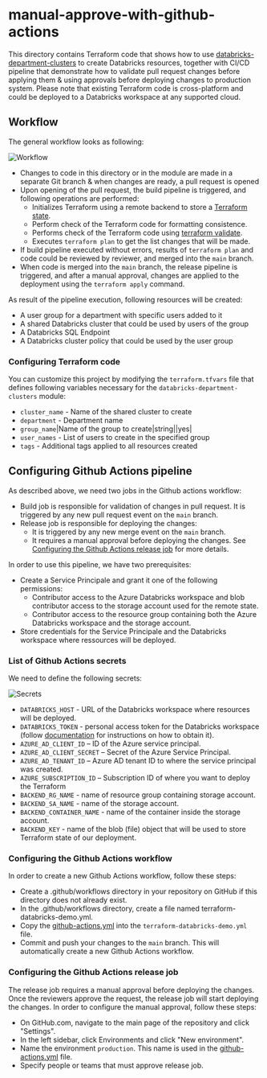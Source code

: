 # manual-approve-with-github-actions

This directory contains Terraform code that shows how to use [databricks-department-clusters](../../modules/databricks-department-clusters) to create Databricks resources, together with CI/CD pipeline that demonstrate how to validate pull request changes before applying them & using approvals before deploying changes to production system.  Please note that existing Terraform code is cross-platform and could be deployed to a Databricks workspace at any supported cloud.

## Workflow

The general workflow looks as following:

![Workflow](../../images/terraform-databricks-pipeline-github-actions.png)

* Changes to code in this directory or in the module are made in a separate Git branch & when changes are ready, a pull request is opened
* Upon opening of the pull request, the build pipeline is triggered, and following operations are performed:
  * Initializes Terraform using a remote backend to store a [Terraform state](https://www.terraform.io/language/state).
  * Perform check of the Terraform code for formatting consistence.
  * Performs check of the Terraform code using [terraform validate](https://www.terraform.io/cli/commands/validate).
  * Executes `terraform plan` to get the list changes that will be made.
* If build pipeline executed without errors, results of `terraform plan` and code could be reviewed by reviewer, and merged into the `main` branch.
* When code is merged into the `main` branch, the release pipeline is triggered, and after a manual approval, changes are applied to the deployment using the `terraform apply` command.

As result of the pipeline execution, following resources will be created:

* A user group for a department with specific users added to it
* A shared Databricks cluster that could be used by users of the group
* A Databricks SQL Endpoint
* A Databricks cluster policy that could be used by the user group


### Configuring Terraform code

You can customize this project by modifying the `terraform.tfvars` file that defines following variables necessary for the `databricks-department-clusters` module:

* `cluster_name` - Name of the shared cluster to create
* `department` - Department name
* `group_name`|Name of the group to create|string||yes|
* `user_names` - List of users to create in the specified group
* `tags` - Additional tags applied to all resources created

## Configuring Github Actions pipeline

As described above, we need two jobs in the Github actions workflow:

* Build job is responsible for validation of changes in pull request. It is triggered by any new pull request event on the `main` branch.
* Release job is responsible for deploying the changes:
  * It is triggered by any new merge event on the `main` branch.
  * It requires a manual approval before deploying the changes. See [Configuring the Github Actions release job](#configuring-the-github-actions-release-job) for more details.

In order to use this pipeline, we have two prerequisites:

* Create a Service Principale and grant it one of the following permissions:
  * Contributor access to the Azure Databricks workspace and blob contributor access to the storage account used for the remote state. 
  * Contributor access to the resource group containing both the Azure Databricks workspace and the storage account. 
* Store credentials for the Service Principale and the Databricks workspace where ressources will be deployed.

### List of Github Actions secrets

We need to define the following secrets:

![Secrets](../../images/github-actions-secrets.png)

* `DATABRICKS_HOST` - URL of the Databricks workspace where resources will be deployed.
* `DATABRICKS_TOKEN` - personal access token for the Databricks workspace (follow [documentation](https://docs.databricks.com/dev-tools/api/latest/authentication.html) for instructions on how to obtain it).
* `AZURE_AD_CLIENT_ID` – ID of the Azure service principal.
* `AZURE_AD_CLIENT_SECRET` – Secret of the Azure Service Principal.
* `AZURE_AD_TENANT_ID` – Azure AD tenant ID to where the service principal was created.
* `AZURE_SUBSCRIPTION_ID` – Subscription ID of where you want to deploy the Terraform
* `BACKEND_RG_NAME` - name of resource group containing storage account.
* `BACKEND_SA_NAME` - name of the storage account.
* `BACKEND_CONTAINER_NAME` - name of the container inside the storage account.
* `BACKEND_KEY` - name of the blob (file) object that will be used to store Terraform state of our deployment.


### Configuring the Github Actions workflow 

In order to create a new Github Actions workflow, follow these steps:

* Create a .github/workflows directory in your repository on GitHub if this directory does not already exist.
* In the .github/workflows directory, create a file named terraform-databricks-demo.yml.
* Copy the [github-actions.yml](github-actions.yml) into the ``terraform-databricks-demo.yml`` file.
* Commit and push your changes to the `main` branch. This will automatically create a new Github Actions workflow. 


### Configuring the Github Actions release job

The release job requires a manual approval before deploying the changes. Once the reviewers approve the request, the release job will start deploying the changes.
In order to configure the manual approval, follow these steps:

* On GitHub.com, navigate to the main page of the repository and click "Settings".
* In the left sidebar, click Environments and click "New environment".
* Name the environment `production`. This name is used in the [github-actions.yml](github-actions.yml) file.
* Specify people or teams that must approve release job.

